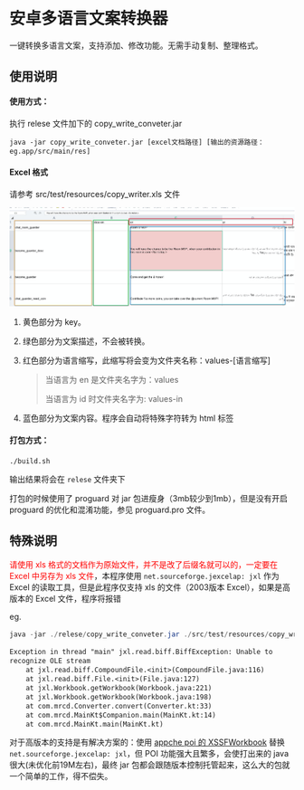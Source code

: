 # 安卓多语言文案转换器

一键转换多语言文案，支持添加、修改功能。无需手动复制、整理格式。



## 使用说明

#### 使用方式：

执行 relese 文件加下的 copy_write_conveter.jar

```shell
java -jar copy_write_conveter.jar [excel文档路径] [输出的资源路径：eg.app/src/main/res]
```

#### Excel 格式

请参考 src/test/resources/copy_writer.xls 文件

![image-20200702151358510](images/README/image-20200702151358510.png)

1. 黄色部分为 key。

2. 绿色部分为文案描述，不会被转换。

3. 红色部分为语言缩写，此缩写将会变为文件夹名称：values-[语言缩写]

   >当语言为 en 是文件夹名字为：values
   >
   >当语言为 id 时文件夹名字为:    values-in

4. 蓝色部分为文案内容。程序会自动将特殊字符转为 html 标签

   

#### 打包方式：

```shell
./build.sh
```

输出结果将会在 `relese` 文件夹下

打包的时候使用了 proguard 对 jar 包进瘦身（3mb较少到1mb），但是没有开启 proguard 的优化和混淆功能，参见 proguard.pro 文件。

## 特殊说明

<font color = red>请使用 xls 格式的文档作为原始文件，并不是改了后缀名就可以的，一定要在 Excel 中另存为 xls 文件</font>，本程序使用 `net.sourceforge.jexcelap: jxl` 作为 Excel 的读取工具，但是此程序仅支持 xls 的文件（2003版本 Excel），如果是高版本的 Excel 文件，程序将报错

eg. 

```java
java -jar ./relese/copy_write_conveter.jar ./src/test/resources/copy_writer.xlsx ./src/test/resources
```



```shell
Exception in thread "main" jxl.read.biff.BiffException: Unable to recognize OLE stream
	at jxl.read.biff.CompoundFile.<init>(CompoundFile.java:116)
	at jxl.read.biff.File.<init>(File.java:127)
	at jxl.Workbook.getWorkbook(Workbook.java:221)
	at jxl.Workbook.getWorkbook(Workbook.java:198)
	at com.mrcd.Converter.convert(Converter.kt:33)
	at com.mrcd.MainKt$Companion.main(MainKt.kt:14)
	at com.mrcd.MainKt.main(MainKt.kt)
```

对于高版本的支持是有解决方案的：使用 [appche poi 的 XSSFWorkbook](https://poi.apache.org/apidocs/dev/org/apache/poi/xssf/usermodel/XSSFWorkbook.html) 替换 `net.sourceforge.jexcelap: jxl`，但 POI 功能强大且繁多，会使打出来的 java 很大(未优化前19M左右)，最终 jar 包都会跟随版本控制托管起来，这么大的包就一个简单的工作，得不偿失。

